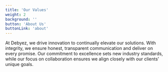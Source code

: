```yaml
---
title: 'Our Values'
weight: 2
background: ''
button: 'About Us'
buttonLink: 'about'
---
```


At Debyez, we drive innovation to continually elevate our solutions. With integrity, we ensure honest, transparent communication and deliver on every promise. Our commitment to excellence sets new industry standards, while our focus on collaboration ensures we align closely with our clients’ unique goals.

